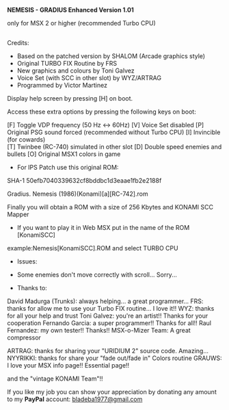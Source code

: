 
**NEMESIS - GRADIUS Enhanced Version 1.01**

only for MSX 2 or higher (recommended Turbo CPU)
##


Credits:
- Based on the patched version by SHALOM  (Arcade graphics style)
- Original TURBO FIX Routine by FRS
- New graphics and colours by Toni Galvez
- Voice Set (with SCC in other slot) by WYZ/ARTRAG
- Programmed by Victor Martinez    

Display help screen by pressing [H] on boot.

Access these extra options by pressing the following keys on boot:

[F] Toggle VDP frequency  (50 Hz <-> 60Hz)
[V] Voice Set disabled
[P] Original PSG sound forced (recommended without Turbo CPU)
[I] Invincible (for cowards)	
[T] Twinbee (RC-740) simulated in other slot
[D] Double speed enemies and bullets
[O] Original MSX1 colors in game
              

* For IPS Patch use this original ROM: 

SHA-1
50efb7040339632cf8bddbc1d3eaae1fb2e2188f	

Gradius. Nemesis (1986)(Konami)[a][RC-742].rom

Finally you will obtain a ROM with a size of 256 Kbytes and KONAMI SCC Mapper


* If you want to play it in Web MSX put in the name of the ROM [KonamiSCC]

example:Nemesis[KonamiSCC].ROM      and select TURBO CPU



* Issues:

- Some enemies don't move correctly with scroll... Sorry...

* Thanks to:

David Madurga (Trunks): always helping... a great programmer...
FRS: thanks for allow me to use your Turbo FIX routine... I love it!!
WYZ: thanks for all your help and trust
Toni Galvez: you're an artist!! Thanks for your cooperation
Fernando Garcia: a super programmer!! Thanks for all!!
Raul Fernandez: my own tester!! Thanks!!
MSX-o-Mizer Team: A great compressor

ARTRAG: thanks for sharing your "URIDIUM 2" source code. Amazing...
NYYRIKKI: thanks for share your "fade out/fade in" Colors routine
GRAUWS: I love your MSX info page!! Essential page!!

and the "vintage KONAMI Team"!!

If you like my job you can show your
appreciation by donating any amount to my
**PayPal** account: [bladeba1977@gmail.com](https://paypal.me/bladeba1977)


